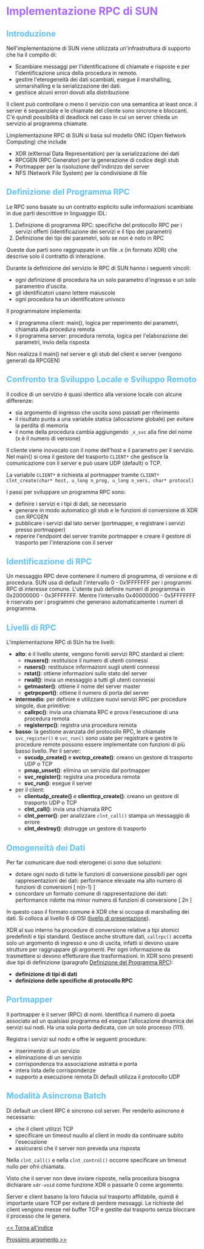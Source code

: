 # <span style="color:#aa66ff">Implementazione RPC di SUN</span>

## <span style="color:#60c1fb">Introduzione</span>

Nell'implementazione di SUN viene utilizzata un'infrastruttura di supporto che ha il compito di:

- Scambiare messaggi per l'identificazione di chiamate e risposte e per l'identificazione unica della procedura in remoto.
- gestire l'eterogeneità dei dati scambiati, esegue il marshalling, unmarshalling e la serializzazione dei dati.
- gestisce alcuni errori dovuti alla distribuzione

Il client può controllare o meno il servizio con una semantica at least once. il server è sequenziale e le chiamate del cliente sono sincrone e bloccanti.
C'è quindi possibilità di deadlock nel caso in cui un server chieda un servizio al programma chiamate.

Limplementazione RPC di SUN si basa sul modello ONC (Open Network Computing) che include

- XDR (eXternal Data Representation) per la serializzazione dei dati
- RPCGEN (RPC Generator) per la generazione di codice degli stub
- Portmapper per la risoluzione dell'indirizzo del server
- NFS (Network File System) per la condivisione di file

## <span style="color:#60c1fb">Definizione del Programma RPC</span>

Le RPC sono basate su un contratto esplicito sulle imformazioni scambiate in due parti descrittive in linguaggio IDL:

1. Definizione di programma RPC: specifiche del protocollo RPC per i servizi offerti (identificazione dei servizi e il tipo dei parametri)
2. Definizione dei tipi dei parametri, solo se non è noto in RPC

Queste due parti sono raggruppate in un file .x (in formato XDR) che descrive solo il contratto di interazione.

Durante la definizione del servizio le RPC di SUN hanno i seguenti vincoli:

- ogni definizione di procedura ha un solo parametro d'ingresso e un solo paramentro d'uscita.
- gli identificatori usano lettere maiuscole
- ogni procedura ha un identificatore univoco

Il programmatore implementa:

- il programma client: main(), logica per reperimento dei parametri, chiamata alla procedura remota
- il programma server: procedura remota, logica per l'elaborazione dei parametri, invio della risposta

Non realizza il main() nel server e gli stub del client e server (vengono generati da RPCGEN)

## <span style="color:#60c1fb">Confronto tra Sviluppo Locale e Sviluppo Remoto</span>

Il codice di un servizio è quasi identico alla versione locale con alcune differenze:

- sia argomento di ingresso che uscita sono passati per riferimento
- il risultato punta a una variabile statica (allocazione globale) per evitare la perdita di memoria
- il nome della procedura cambia aggiungendo `_x_svc` alla fine del nome (x è il numero di versione)

Il cliente viene inovocato con il nome dell'host e il parametro per il servizio. Nel main() si crea il gestore del trasporto `CLIENT*` che gestisce la comunicazione con il server e può usare UDP (default) o TCP.

La variabile `CLIENT*` è richiesta al portmapper tramite `CLIENT* clnt_create(char* host, u_long n_prog, u_long n_vers, char* protocol)`

I passi per sviluppare un programma RPC sono:

- definire i servizi e i tipi di dati, se necessario
- generare in modo automatico gli stub e le funzioni di conversione di XDR con RPCGEN
- pubblicare i servizi dal lato server (portmapper, e registrare i servizi presso portmapper)
- reperire l'endpoint del server tramite portmapper e creare il gestore di trasporto per l'interazione con il server

## <span style="color:#60c1fb">Identificazione di RPC</span>

Un messaggio RPC deve contenere il numero di programma, di versione e di procedura. SUN usa di default l'intervallo 0 - 0x1FFFFFFF per i programmi RPC di interesse comune. L'utente può definire numeri di programma in 0x20000000 - 0x3FFFFFFF. Mentre l'intervallo 0x40000000 - 0x5FFFFFFF è riservato per i programmi che generano automaticamente i numeri di programma.

## <span style="color:#60c1fb">Livelli di RPC</span>

L'implementazione RPC di SUn ha tre livelli:

- **alto**: è il livello utente, vengono forniti servizi RPC stardard ai client:
  - **rnusers()**: restituisce il numero di utenti connessi
  - **rusers()**: restituisce informazioni sugli utenti connessi
  - **rstat()**: ottiene informazioni sullo stato del server
  - **rwall()**: invia un messaggio a tutti gli utenti connessi
  - **getmaster()**: ottiene il nome del server master
  - **getrpcport()**: ottiene il numero di porta del server
- **intermedio**: per definire e utilizzare nuovi servizi RPC per procedure singole, due primitive:
  - **callrpc()**: invia una chiamata RPC e prova l'esecuzione di una procedura remota
  - **registerrpc()**: registra una procedura remota
- **basso**: la gestione avanzata del protocollo RPC, le chiamate `svc_register()` e `svc_run()` sono usate per registrare e gestire le procedure remote possono essere implementate con funzioni di più basso livello. Per il server:
  - **svcudp_create()** e **svctcp_create()**: creano un gestore di trasporto UDP o TCP
  - **pmap_unset()**: elimina un servizio dal portmapper
  - **svc_register()**: registra una procedura remota
  - **svc_run()**: esegue il server
- per il client:
  - **clientudp_create()** e **clienttcp_create()**: creano un gestore di trasporto UDP o TCP
  - **clnt_call()**: invia una chiamata RPC
  - **clnt_perror()**: per analizzare `clnt_call()` stampa un messaggio di errore
  - **clnt_destroy()**: distrugge un gestore di trasporto

## <span style="color:#60c1fb">Omogeneità dei Dati</span>

Per far comunicare due nodi eterogenei ci sono due soluzioni:

- dotare ogni nodo di tutte le funzioni di conversione possibili per ogni rappresentazioni dei dati: performance elevaate ma alto numero di funzioni di conversioni [ n(n-1) ]
- concordare un formato comune di rappresentazione dei dati: performance ridotte ma minor numero di funzioni di conversione [ 2n ]

In questo caso il formato comune è XDR che si occupa di marshalling dei dati. Si colloca al livello 6 di OSI ([livello di presentazione](./6-OSI_Open_System_Interconnection.md#livello-presentazione)).

XDR al suo interno ha procedure di conversione relative a tipi atomici predefiniti e tipi standard. Gestisce anche strutture dati, `callrpc()` accetta solo un argomento di ingresso e uno di uscita, infatti si devono usare strutture per raggruppare gli argomenti. Per ogni informazione da trasmettere si devono effetturare due trasformazioni. In XDR sono presenti due tipi di definizione (paragrafo
[Definizione del Programma RPC](9-Implementazione_RPC_di_SUN.md#definizione-del-programma-rpc)):

- **definizione di tipi di dati**
- **definizione delle specifiche di protocollo RPC**

## <span style="color:#60c1fb">Portmapper</span>

Il portmapper è il server (RPC) di nomi. Identifica il numero di poeta associato ad un qualsiasi programma ed esegue l'allocazione dinamica dei servizi sui nodi. Ha una sola porta dedicata, con un solo processo (111).

Registra i servizi sul nodo e offre le seguenti procedure:

- inserimento di un servizio
- eliminazione di un servizio
- corrispondenza tra associazione astratta e porta
- intera lista delle corrispondenze
- supporto a esecuzione remota
  Di default utilizza il protocollo UDP

## <span style="color:#60c1fb">Modalità Asincrona Batch</span>

Di default un client RPC è sincrono col server. Per renderlo asincrono è necessario:

- che il client utilizzi TCP
- specificare un timeout nuullo al client in modo da continuare subito l'esecuzione
- assicurarsi che il server non preveda una risposta

Nella `clnt_call()` e nella `clnt_control()` occorre specificare un timeout nullo per ofni chiamata.

Visto che il server non deve inviare risposte, nella procedura bisogna dichiarare `xdr-void` come funzione XDR o passarle 0 come argomento.

Server e client basano la loro fiducia sul trasporto affidabile, quindi è importante usare TCP per evitare di perdere messaggi. Le richieste del client vengono messe nel buffer TCP e gestite dal trasporto senza bloccare il processo che le genera.

[<< Torna all'indice](../0-Indice.md)

[Prossimo argomento >>](./10-Sistemi_di_Nomi.md)
